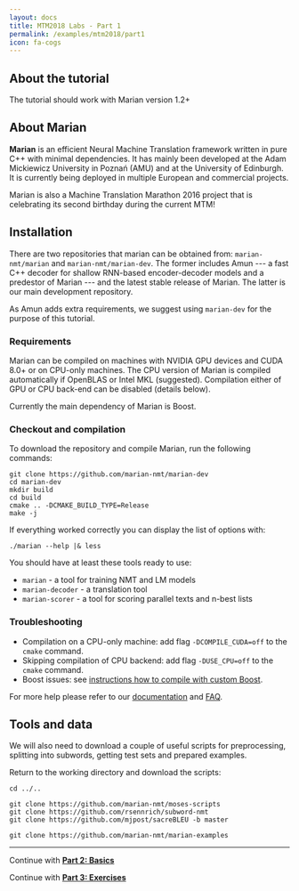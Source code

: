 ```yaml
---
layout: docs
title: MTM2018 Labs - Part 1
permalink: /examples/mtm2018/part1
icon: fa-cogs
---
```


## About the tutorial

The tutorial should work with Marian version 1.2+

<!--### Setting up your machine-->

<!--- AWS EC2-->
<!--- Machines in labs-->
<!--- Private laptop/server-->


## About Marian

**Marian** is an efficient Neural Machine Translation framework written in pure
C++ with minimal dependencies. It has mainly been developed at the Adam
Mickiewicz University in Poznań (AMU) and at the University of Edinburgh.
It is currently being deployed in multiple European and commercial projects.

Marian is also a Machine Translation Marathon 2016 project that is celebrating
its second birthday during the current MTM!


## Installation

There are two repositories that marian can be obtained from: `marian-nmt/marian`
and `marian-nmt/marian-dev`.  The former includes Amun --- a fast C++ decoder for
shallow RNN-based encoder-decoder models and a predestor of Marian --- and the
latest stable release of Marian.  The latter is our main development
repository.

As Amun adds extra requirements, we suggest using `marian-dev` for the purpose
of this tutorial.

### Requirements

Marian can be compiled on machines with NVIDIA GPU devices and CUDA 8.0+ or on
CPU-only machines.  The CPU version of Marian is compiled automatically if
OpenBLAS or Intel MKL (suggested).  Compilation either of GPU or CPU back-end
can be disabled (details below).

Currently the main dependency of Marian is Boost.

### Checkout and compilation

To download the repository and compile Marian, run the following commands:

```
git clone https://github.com/marian-nmt/marian-dev
cd marian-dev
mkdir build
cd build
cmake .. -DCMAKE_BUILD_TYPE=Release
make -j
```

If everything worked correctly you can display the list of options with:

```
./marian --help |& less
```

You should have at least these tools ready to use:

- `marian` - a tool for training NMT and LM models
- `marian-decoder` - a translation tool
- `marian-scorer` - a tool for scoring parallel texts and n-best lists

### Troubleshooting

- Compilation on a CPU-only machine: add flag `-DCOMPILE_CUDA=off` to the `cmake` command.
- Skipping compilation of CPU backend: add flag `-DUSE_CPU=off` to the `cmake` command.
- Boost issues: see [instructions how to compile with custom Boost](/docs/#custom-boost).

For more help please refer to our [documentation](/docs) and [FAQ](/faq).


## Tools and data

We will also need to download a couple of useful scripts for preprocessing,
splitting into subwords, getting test sets and prepared examples.

Return to the working directory and download the scripts:

```
cd ../..

git clone https://github.com/marian-nmt/moses-scripts
git clone https://github.com/rsennrich/subword-nmt
git clone https://github.com/mjpost/sacreBLEU -b master

git clone https://github.com/marian-nmt/marian-examples
```

- - - -

Continue with **[Part 2: Basics](/examples/mtm2018/part2/)**

Continue with **[Part 3: Exercises](/examples/mtm2018/part3/)**
